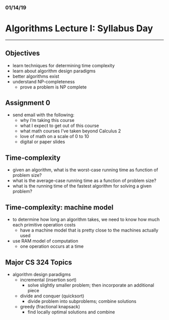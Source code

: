 ### 01/14/19
# Algorithms Lecture I: Syllabus Day
---

## Objectives
- learn techniques for determining time complexity
- learn about algorithm design paradigms
- better algorithms exist
- understand NP-completeness
    - prove a problem is NP complete

## Assignment 0
- send email with the following:
    - why I’m taking this course
    - what I expect to get out of this course
    - what math courses I’ve taken beyond Calculus 2
    - love of math on a scale of 0 to 10
    - digital or paper slides

## Time-complexity
- given an algorithm, what is the worst-case running time as function of problem size?
- what is the average-case running time as a function of problem size?
- what is the running time of the fastest algorithm for solving a given problem?


## Time-complexity: machine model
- to determine how long an algorithm takes, we need to know how much each primitive operation costs
    - have a machine model that is pretty close to the machines actually used
- use RAM model of computation
    - one operation occurs at a time

## Major CS 324 Topics
- algorithm design paradigms
    - incremental (insertion sort)
        - solve slightly smaller problem; then incorporate an additional piece
    - divide and conquer (quicksort)
        - divide problem into subproblems; combine solutions
    - greedy (fractional knapsack)
        - find locally optimal solutions and combine
